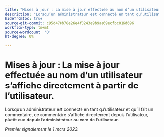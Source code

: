 ```yaml
---
title: "Mises à jour : La mise à jour effectuée au nom d’un utilisateur s’affiche directement à partir de l’utilisateur."
description: "Lorsqu’un administrateur est connecté en tant qu’utilisateur et qu’il fait un commentaire, ce commentaire s’affiche directement depuis l’utilisateur, plutôt que depuis l’administrateur au nom de l’utilisateur."
hidefromtoc: true
source-git-commit: c95d478b78e26e4f0243e9b9ae69ecfbc016d696
workflow-type: tm+mt
source-wordcount: '0'
ht-degree: 0%

---
```



# Mises à jour : La mise à jour effectuée au nom d’un utilisateur s’affiche directement à partir de l’utilisateur.

Lorsqu’un administrateur est connecté en tant qu’utilisateur et qu’il fait un commentaire, ce commentaire s’affiche directement depuis l’utilisateur, plutôt que depuis l’administrateur au nom de l’utilisateur.

_Premier signalement le 1 mars 2023._

